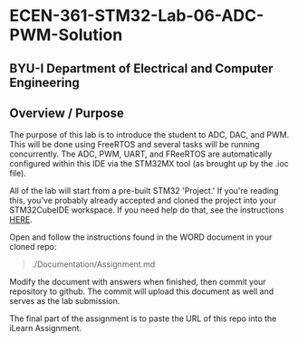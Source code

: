 # ECEN-361-STM32-Lab-06-ADC-PWM-Solution


## BYU-I  Department of Electrical and Computer Engineering
<!-- div style="text-align: right">Initially Written:  Fall-2023   LRW</div> -->

## Overview / Purpose
The purpose of this lab is to introduce the student to ADC, DAC, and PWM.   This will be done using FreeRTOS and several tasks will be running concurrently. The ADC, PWM, UART, and FReeRTOS are automatically configured within this IDE via the STM32MX tool (as brought up by the .ioc file).

All of the lab will start from a pre-built STM32 'Project.'  If you're reading this, you've probably already accepted and cloned the project into your STM32CubeIDE workspace.  If you need help do that, see the instructions [HERE](./Documentation/Working_with_Labs_from_Github_Classroom_Repository.pdf).

Open and follow the instructions found in the WORD document in your cloned repo: 

>./Documentation/Assignment.md

Modify the document with answers when finished, then commit your repository to github. The commit will upload this document as well and serves as the lab submission.

The final part of the assignment is to paste the URL of this repo into the iLearn Assignment.  

<!----------------------------------->
